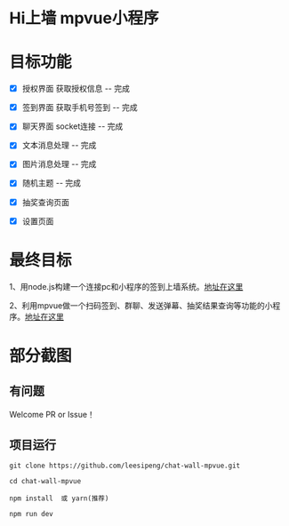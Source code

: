 # Hi上墙 mpvue小程序

# 目标功能

- [x] 授权界面 获取授权信息 -- 完成
- [x] 签到界面 获取手机号签到 -- 完成
- [x] 聊天界面 socket连接 -- 完成
- [x] 文本消息处理 -- 完成
- [x] 图片消息处理 -- 完成
- [x] 随机主题 -- 完成
- [x] 抽奖查询页面
- [x] 设置页面


# 最终目标

1、用node.js构建一个连接pc和小程序的签到上墙系统。[地址在这里](https://github.com/leesipeng/chat-wall-node)

2、利用mpvue做一个扫码签到、群聊、发送弹幕、抽奖结果查询等功能的小程序。[地址在这里](https://github.com/leesipeng/chat-wall-mpvue)


# 部分截图

## 有问题

Welcome PR or Issue！

## 项目运行

```
git clone https://github.com/leesipeng/chat-wall-mpvue.git  

cd chat-wall-mpvue

npm install  或 yarn(推荐)

npm run dev

```


